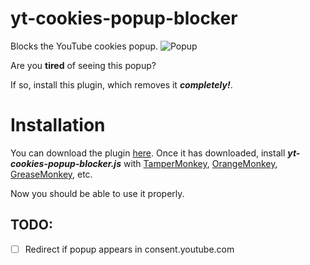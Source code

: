 # yt-cookies-popup-blocker
Blocks the YouTube cookies popup.
![Popup](https://raw.githubusercontent.com/Peeeaaayus/yt-cookies-popup-blocker/c38e4318fee96f13c2e87fd56eecc00abb4a43fb/readme/preview.PNG)

Are you **tired** of seeing this popup?

If so, install this plugin, which removes it ***completely!***.
# Installation
You can download the plugin [here](https://github.com/Peeeaaayus/yt-cookies-popup-blocker/releases).
Once it has downloaded, install ***yt-cookies-popup-blocker.js*** with [TamperMonkey](https://chrome.google.com/webstore/detail/tampermonkey/dhdgffkkebhmkfjojejmpbldmpobfkfo),
[OrangeMonkey](https://chrome.google.com/webstore/detail/orangemonkey/ekmeppjgajofkpiofbebgcbohbmfldaf), [GreaseMonkey](https://addons.mozilla.org/en-US/firefox/addon/greasemonkey/), etc.

Now you should be able to use it properly.
## TODO:

- [ ] Redirect if popup appears in consent.youtube.com
